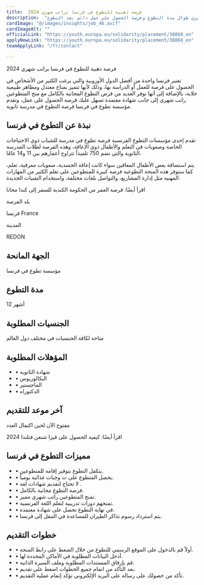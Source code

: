 ```yaml
---
title:  فرصة ذهبية للتطوع في فرنسا براتب شهري 2024 
description:  "فرصة ذهبية للتطوع في فرنسا بتمويل كامل وراتب جيب شهري طوال مدة التطوع وفرصة الحصول علي عمل دائم بعد التطوع." 
cardImage: "@/images/insights/job_46.avif" 
cardImageAlt: "" 
officialLink: "https://youth.europa.eu/solidarity/placement/38868_en" 
applyNowLink: "https://youth.europa.eu/solidarity/placement/38868_en" 
teamApplyLink: "/fr/contact"

---
```


فرصة ذهبية للتطوع في فرنسا براتب شهري 2024

تعتبر فرنسا واحدة من أفضل الدول الأوروبية والتي يرغب الكثير من الأشخاص في الحصول على فرصة للعمل أو الدراسة بها، وذلك لأنها تتميز بمناخ معتدل ومظاهر طبيعية خلابة، بالإضافة إلى أنها توفر العديد من فرص التطوع المجانية بالكامل مع منح المتطوعين راتب شهري إلى جانب شهادة معتمدة تسهل عليك فرصة الحصول على عمل، وتقدم مؤسسة تطوع في فرنسا فرصة التطوع في مدرسة ثانوية.

## نبذة عن التطوع في فرنسا

تقدم إحدى مؤسسات التطوع الفرنسية فرصة تطوع في مدرسة للشباب ذوي الاحتياجات الخاصة وصعوبات في التعلم والأطفال ذوي الإعاقة، وهذه الفرصة لطلاب المدرسة الثانوية والتي تضم 750 تلميذاً تتراوح أعمارهم بين 11 و14 عامًا.

يتم استضافة بعض الأطفال المعاقين سواء كانت إعاقة الجسدية، صعوبات معرفية، تعلم، كما ستوفر هذه المنحة التطوعية فرصة كبيرة للمتطوعين على تعلم الكثير من المهارات المهنية مثل إدارة المشاريع، والتواصل بلغات مختلفة، واستخدام التقنيات الجديدة.

اقرأ أيضًا: فرصة العمر من الحكومة الكندية للسفر إلى كندا مجانا

بلد الفرصة

فرنسا France

المدينة

REDON

## الجهة المانحة

مؤسسة تطوع في فرنسا

## مدة التطوع

12 أشهر

## الجنسيات المطلوبة

متاحة لكافة الجنسيات في مختلف دول العالم

## المؤهلات المطلوبة

- • شهادة الثانوية
- • البكالوريوس
- • الماجستير
- • الدكتوراه

## آخر موعد للتقديم

مفتوح الآن لحين اكتمال العدد

اقرأ أيضًا: كيفية الحصول على فيزا شنغن فنلندا 2024

## مميزات التطوع في فرنسا

- • يتكفل التطوع بتوفير إقامة للمتطوعين.
- • يحصل المتطوع على ث وجبات غذائية يومياً.
- • لا تحتاج لتقديم شهادات لغة .
- • فرصة التطوع مجانية بالكامل.
- • تمنح المتطوعين راتب شهري مميز.
- • تمنحهم دورات تدريبية لتعلم اللغة الفرنسية.
- • في نهاية التطوع تحصل على شهادة معتمدة.
- • يتم استرداد رسوم تذاكر الطيران للمساعدة في التنقل إلى فرنسا.

## خطوات التقديم

- • أولاً قم بالدخول على الموقع الرسمي للتطوع من خلال الضغط على رابط المنحة.
- • أدخل البيانات المطلوبة في الأماكن المحددة لها.
- • قم بإرفاق المستندات المطلوبة وملف السيرة الذاتية.
- • بعد التأكد من اتمام جميع الخطوات اضغط على تقديم.
- • تأكد من حصولك على رسالة على البريد الإلكتروني تؤكد إتمام عملية التقديم.

